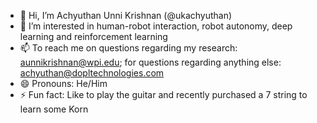 - 👋 Hi, I’m Achyuthan Unni Krishnan (@ukachyuthan)
- 👀 I’m interested in human-robot interaction, robot autonomy, deep learning and reinforcement learning
- 📫 To reach me on questions regarding my research: aunnikrishnan@wpi.edu; for questions regarding anything else: achyuthan@dopltechnologies.com
- 😄 Pronouns: He/Him
- ⚡ Fun fact: Like to play the guitar and recently purchased a 7 string to learn some Korn

